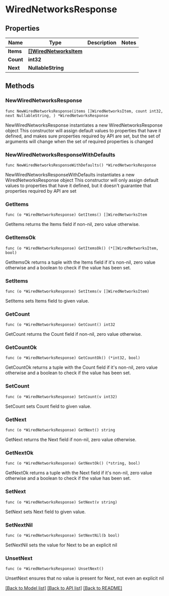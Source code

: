 # WiredNetworksResponse

## Properties

Name | Type | Description | Notes
------------ | ------------- | ------------- | -------------
**Items** | [**[]WiredNetworksItem**](WiredNetworksItem.md) |  | 
**Count** | **int32** |  | 
**Next** | **NullableString** |  | 

## Methods

### NewWiredNetworksResponse

`func NewWiredNetworksResponse(items []WiredNetworksItem, count int32, next NullableString, ) *WiredNetworksResponse`

NewWiredNetworksResponse instantiates a new WiredNetworksResponse object
This constructor will assign default values to properties that have it defined,
and makes sure properties required by API are set, but the set of arguments
will change when the set of required properties is changed

### NewWiredNetworksResponseWithDefaults

`func NewWiredNetworksResponseWithDefaults() *WiredNetworksResponse`

NewWiredNetworksResponseWithDefaults instantiates a new WiredNetworksResponse object
This constructor will only assign default values to properties that have it defined,
but it doesn't guarantee that properties required by API are set

### GetItems

`func (o *WiredNetworksResponse) GetItems() []WiredNetworksItem`

GetItems returns the Items field if non-nil, zero value otherwise.

### GetItemsOk

`func (o *WiredNetworksResponse) GetItemsOk() (*[]WiredNetworksItem, bool)`

GetItemsOk returns a tuple with the Items field if it's non-nil, zero value otherwise
and a boolean to check if the value has been set.

### SetItems

`func (o *WiredNetworksResponse) SetItems(v []WiredNetworksItem)`

SetItems sets Items field to given value.


### GetCount

`func (o *WiredNetworksResponse) GetCount() int32`

GetCount returns the Count field if non-nil, zero value otherwise.

### GetCountOk

`func (o *WiredNetworksResponse) GetCountOk() (*int32, bool)`

GetCountOk returns a tuple with the Count field if it's non-nil, zero value otherwise
and a boolean to check if the value has been set.

### SetCount

`func (o *WiredNetworksResponse) SetCount(v int32)`

SetCount sets Count field to given value.


### GetNext

`func (o *WiredNetworksResponse) GetNext() string`

GetNext returns the Next field if non-nil, zero value otherwise.

### GetNextOk

`func (o *WiredNetworksResponse) GetNextOk() (*string, bool)`

GetNextOk returns a tuple with the Next field if it's non-nil, zero value otherwise
and a boolean to check if the value has been set.

### SetNext

`func (o *WiredNetworksResponse) SetNext(v string)`

SetNext sets Next field to given value.


### SetNextNil

`func (o *WiredNetworksResponse) SetNextNil(b bool)`

 SetNextNil sets the value for Next to be an explicit nil

### UnsetNext
`func (o *WiredNetworksResponse) UnsetNext()`

UnsetNext ensures that no value is present for Next, not even an explicit nil

[[Back to Model list]](../README.md#documentation-for-models) [[Back to API list]](../README.md#documentation-for-api-endpoints) [[Back to README]](../README.md)


